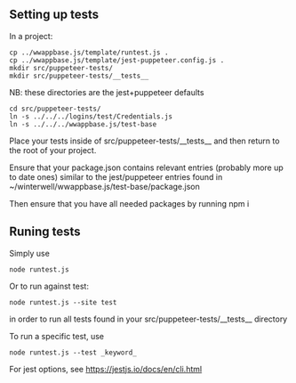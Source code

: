 
## Setting up tests

In a project:

	cp ../wwappbase.js/template/runtest.js .
	cp ../wwappbase.js/template/jest-puppeteer.config.js .
	mkdir src/puppeteer-tests/
	mkdir src/puppeteer-tests/__tests__

NB: these directories are the jest+puppeteer defaults

	cd src/puppeteer-tests/
	ln -s ../../../logins/test/Credentials.js
	ln -s ../../../wwappbase.js/test-base


Place your tests inside of src/puppeteer-tests/\_\_tests\_\_  and then return to the root of your project.

Ensure that your package.json contains relevant entries (probably more up to date ones) similar to 
the jest/puppeteer entries found in ~/winterwell/wwappbase.js/test-base/package.json

Then ensure that you have all needed packages by running npm i

## Runing tests

Simply use

	node runtest.js

Or to run against test:

	node runtest.js --site test

in order to run all tests found in your src/puppeteer-tests/\_\_tests\_\_ directory

To run a specific test, use

	node runtest.js --test _keyword_

For jest options, see https://jestjs.io/docs/en/cli.html

